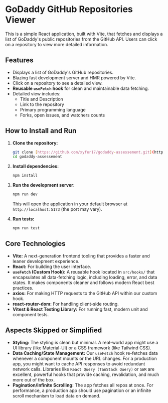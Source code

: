 # GoDaddy GitHub Repositories Viewer

This is a simple React application, built with Vite, that fetches and displays a list of GoDaddy's public repositories from the GitHub API. Users can click on a repository to view more detailed information.

## Features

* Displays a list of GoDaddy's GitHub repositories.
* Blazing fast development server and HMR powered by Vite.
* Click on a repository to see a detailed view.
* **Reusable `useFetch` hook** for clean and maintainable data fetching.
* Detailed view includes:
    * Title and Description
    * Link to the repository
    * Primary programming language
    * Forks, open issues, and watchers counts

## How to Install and Run

1.  **Clone the repository:**
    ```bash
    git clone [https://github.com/xyfer17/godaddy-assessement.git](https://github.com/xyfer17/godaddy-assessement.git)
    cd godaddy-assessement
    ```

2.  **Install dependencies:**
    ```bash
    npm install
    ```

3.  **Run the development server:**
    ```bash
    npm run dev
    ```
    This will open the application in your default browser at `http://localhost:5173` (the port may vary).

4.  **Run tests:**
    ```bash
    npm run test
    ```

## Core Technologies

* **Vite:** A next-generation frontend tooling that provides a faster and leaner development experience.
* **React:** For building the user interface.
* **`useFetch` (Custom Hook):** A reusable hook located in `src/hooks/` that encapsulates all data-fetching logic, including loading, error, and data states. It makes components cleaner and follows modern React best practices.
* **axios:** For making HTTP requests to the GitHub API within our custom hook.
* **react-router-dom:** For handling client-side routing.
* **Vitest & React Testing Library:** For running fast, modern unit and component tests.

## Aspects Skipped or Simplified

* **Styling:** The styling is clean but minimal. A real-world app might use a UI library (like Material-UI) or a CSS framework (like Tailwind CSS).
* **Data Caching/State Management:** Our `useFetch` hook re-fetches data whenever a component mounts or the URL changes. For a production app, you might want to cache API responses to avoid redundant network calls. Libraries like `React Query (TanStack Query)` or `SWR` are excellent, powerful hooks that provide caching, revalidation, and much more out of the box.
* **Pagination/Infinite Scrolling:** The app fetches all repos at once. For performance, a production app should use pagination or an infinite scroll mechanism to load data on demand.